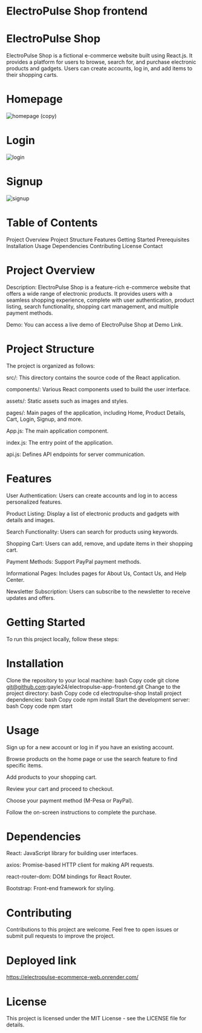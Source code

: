 

# ElectroPulse Shop frontend 
# ElectroPulse Shop 

ElectroPulse Shop is a fictional e-commerce website built using React.js. It provides a platform for users to browse, search for, and purchase electronic products and gadgets. Users can create accounts, log in, and add items to their shopping carts.

# Homepage 

![homepage (copy)](https://github.com/gayle24/electropulse-app-frontend/assets/126640649/55cafff9-f4f3-4291-973f-715690396b58)



# Login

![login](https://github.com/gayle24/electropulse-app-frontend/assets/126640649/e250533f-5106-49e1-9957-b810d179a2c3)



# Signup
![signup](https://github.com/gayle24/electropulse-app-frontend/assets/126640649/e93e2b41-cb4d-4dd5-ac65-9630d13d204b)




# Table of Contents 
Project Overview
Project Structure
Features
Getting Started
Prerequisites
Installation
Usage
Dependencies
Contributing
License
Contact
# Project Overview
Description: ElectroPulse Shop is a feature-rich e-commerce website that offers a wide range of electronic products. It provides users with a seamless shopping experience, complete with user authentication, product listing, search functionality, shopping cart management, and multiple payment methods.

Demo: You can access a live demo of ElectroPulse Shop at Demo Link.

# Project Structure 
The project is organized as follows:

src/: This directory contains the source code of the React application.

components/: Various React components used to build the user interface.

assets/: Static assets such as images and styles.

pages/: Main pages of the application, including Home, Product Details, Cart, Login, Signup, and more.

App.js: The main application component.

index.js: The entry point of the application.

api.js: Defines API endpoints for server communication.

# Features
User Authentication: Users can create accounts and log in to access personalized features.

Product Listing: Display a list of electronic products and gadgets with details and images.

Search Functionality: Users can search for products using keywords.

Shopping Cart: Users can add, remove, and update items in their shopping cart.

Payment Methods: Support  PayPal payment methods.

Informational Pages: Includes pages for About Us, Contact Us, and Help Center.

Newsletter Subscription: Users can subscribe to the newsletter to receive updates and offers.

# Getting Started
To run this project locally, follow these steps:

# Installation 
Clone the repository to your local machine:
bash
Copy code
git clone git@github.com:gayle24/electropulse-app-frontend.git
Change to the project directory:
bash
Copy code
cd electropulse-shop
Install project dependencies:
bash
Copy code
npm install
Start the development server:
bash
Copy code
npm start

# Usage
Sign up for a new account or log in if you have an existing account.

Browse products on the home page or use the search feature to find specific items.

Add products to your shopping cart.

Review your cart and proceed to checkout.

Choose your payment method (M-Pesa or PayPal).

Follow the on-screen instructions to complete the purchase.

# Dependencies
React: JavaScript library for building user interfaces.

axios: Promise-based HTTP client for making API requests.

react-router-dom: DOM bindings for React Router.

Bootstrap: Front-end framework for styling.

# Contributing
Contributions to this project are welcome. Feel free to open issues or submit pull requests to improve the project.


# Deployed link 
https://electropulse-ecommerce-web.onrender.com/ 

# License
This project is licensed under the MIT License - see the LICENSE file for details.


